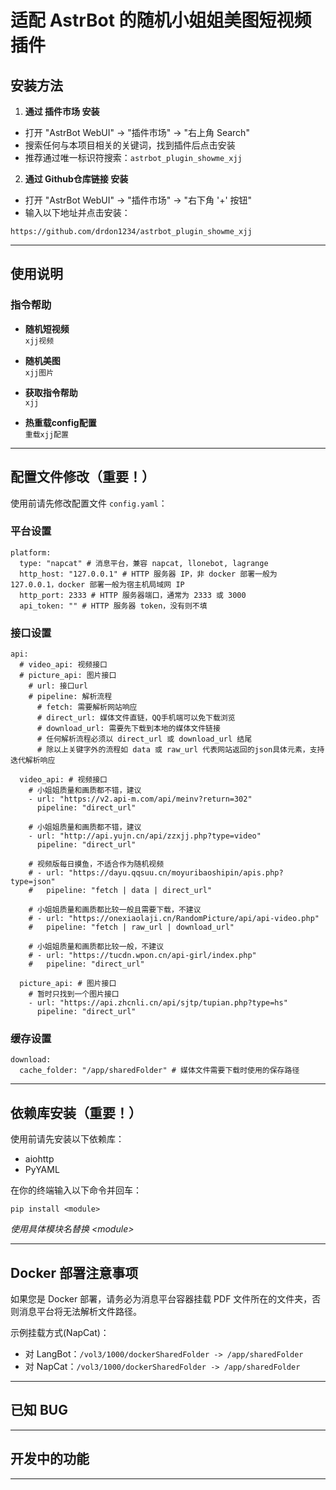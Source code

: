 # 适配 AstrBot 的随机小姐姐美图短视频插件

## 安装方法

1. **通过 插件市场 安装**  
- 打开 "AstrBot WebUI" -> "插件市场" -> "右上角 Search"  
- 搜索任何与本项目相关的关键词，找到插件后点击安装
- 推荐通过唯一标识符搜索：```astrbot_plugin_showme_xjj```

2. **通过 Github仓库链接 安装**  
- 打开 "AstrBot WebUI" -> "插件市场" -> "右下角 '+' 按钮"  
- 输入以下地址并点击安装：
```
https://github.com/drdon1234/astrbot_plugin_showme_xjj
```

---

## 使用说明

### 指令帮助

- **随机短视频**  
```xjj视频```

- **随机美图**  
```xjj图片```

- **获取指令帮助**  
```xjj```

- **热重载config配置**  
```重载xjj配置```

---

## 配置文件修改（重要！）

使用前请先修改配置文件 `config.yaml`：

### 平台设置
```
platform:
  type: "napcat" # 消息平台，兼容 napcat, llonebot, lagrange
  http_host: "127.0.0.1" # HTTP 服务器 IP，非 docker 部署一般为 127.0.0.1，docker 部署一般为宿主机局域网 IP
  http_port: 2333 # HTTP 服务器端口，通常为 2333 或 3000
  api_token: "" # HTTP 服务器 token，没有则不填
```

### 接口设置
```
api:
  # video_api: 视频接口
  # picture_api: 图片接口
    # url: 接口url
    # pipeline: 解析流程
      # fetch: 需要解析网站响应
      # direct_url: 媒体文件直链，QQ手机端可以免下载浏览
      # download_url: 需要先下载到本地的媒体文件链接
      # 任何解析流程必须以 direct_url 或 download_url 结尾
      # 除以上关键字外的流程如 data 或 raw_url 代表网站返回的json具体元素，支持迭代解析响应
    
  video_api: # 视频接口
    # 小姐姐质量和画质都不错，建议
    - url: "https://v2.api-m.com/api/meinv?return=302"
      pipeline: "direct_url"

    # 小姐姐质量和画质都不错，建议
    - url: "http://api.yujn.cn/api/zzxjj.php?type=video"
      pipeline: "direct_url"
      
    # 视频版每日摸鱼，不适合作为随机视频
    # - url: "https://dayu.qqsuu.cn/moyuribaoshipin/apis.php?type=json"
    #   pipeline: "fetch | data | direct_url"

    # 小姐姐质量和画质都比较一般且需要下载，不建议
    # - url: "https://onexiaolaji.cn/RandomPicture/api/api-video.php"
    #   pipeline: "fetch | raw_url | download_url"

    # 小姐姐质量和画质都比较一般，不建议
    # - url: "https://tucdn.wpon.cn/api-girl/index.php"
    #   pipeline: "direct_url"

  picture_api: # 图片接口
    # 暂时只找到一个图片接口
    - url: "https://api.zhcnli.cn/api/sjtp/tupian.php?type=hs"
      pipeline: "direct_url"
```

### 缓存设置
```
download:
  cache_folder: "/app/sharedFolder" # 媒体文件需要下载时使用的保存路径
```

---

## 依赖库安装（重要！）

使用前请先安装以下依赖库：
- aiohttp
- PyYAML

在你的终端输入以下命令并回车：
```
pip install <module>
```
*使用具体模块名替换 &lt;module&gt;*

---

## Docker 部署注意事项

如果您是 Docker 部署，请务必为消息平台容器挂载 PDF 文件所在的文件夹，否则消息平台将无法解析文件路径。

示例挂载方式(NapCat)：
- 对 LangBot：`/vol3/1000/dockerSharedFolder -> /app/sharedFolder`
- 对 NapCat：`/vol3/1000/dockerSharedFolder -> /app/sharedFolder`

---

## 已知 BUG

---

## 开发中的功能

---
